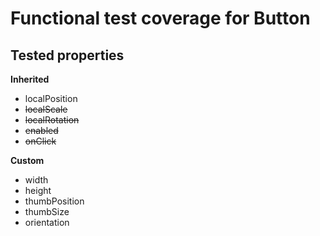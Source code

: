 # Functional test coverage for Button
## Tested properties

**Inherited**
- localPosition
- ~~localScale~~
- ~~localRotation~~
- ~~enabled~~
- ~~onClick~~

**Custom**
- width
- height
- thumbPosition
- thumbSize
- orientation

